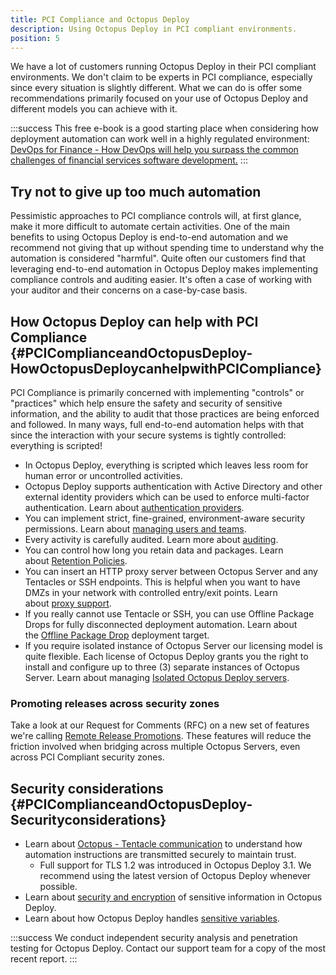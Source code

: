 ```yaml
---
title: PCI Compliance and Octopus Deploy
description: Using Octopus Deploy in PCI compliant environments.
position: 5
---
```


We have a lot of customers running Octopus Deploy in their PCI compliant environments. We don't claim to be experts in PCI compliance, especially since every situation is slightly different. What we can do is offer some recommendations primarily focused on your use of Octopus Deploy and different models you can achieve with it.

:::success
This free e-book is a good starting place when considering how deployment automation can work well in a highly regulated environment: [DevOps for Finance - How DevOps will help you surpass the common challenges of financial services software development.](http://radar.oreilly.com/2015/09/devops-for-finance.html)
:::

## Try not to give up too much automation

Pessimistic approaches to PCI compliance controls will, at first glance, make it more difficult to automate certain activities. One of the main benefits to using Octopus Deploy is end-to-end automation and we recommend not giving that up without spending time to understand why the automation is considered "harmful". Quite often our customers find that leveraging end-to-end automation in Octopus Deploy makes implementing compliance controls and auditing easier. It's often a case of working with your auditor and their concerns on a case-by-case basis.

## How Octopus Deploy can help with PCI Compliance {#PCIComplianceandOctopusDeploy-HowOctopusDeploycanhelpwithPCICompliance}

PCI Compliance is primarily concerned with implementing "controls" or "practices" which help ensure the safety and security of sensitive information, and the ability to audit that those practices are being enforced and followed. In many ways, full end-to-end automation helps with that since the interaction with your secure systems is tightly controlled: everything is scripted!

- In Octopus Deploy, everything is scripted which leaves less room for human error or uncontrolled activities.
- Octopus Deploy supports authentication with Active Directory and other external identity providers which can be used to enforce multi-factor authentication. Learn about [authentication providers](/docs/administration/authentication-providers/index.md).
- You can implement strict, fine-grained, environment-aware security permissions. Learn about [managing users and teams](/docs/administration/managing-users-and-teams/index.md).
- Every activity is carefully audited. Learn more about [auditing](/docs/administration/auditing.md).
- You can control how long you retain data and packages. Learn about [Retention Policies](/docs/administration/retention-policies/index.md).
- You can insert an HTTP proxy server between Octopus Server and any Tentacles or SSH endpoints. This is helpful when you want to have DMZs in your network with controlled entry/exit points. Learn about [proxy support](/docs/infrastructure/windows-targets/proxy-support.md).
- If you really cannot use Tentacle or SSH, you can use Offline Package Drops for fully disconnected deployment automation. Learn about the [Offline Package Drop](/docs/infrastructure/offline-package-drop.md) deployment target.
- If you require isolated instance of Octopus Server our licensing model is quite flexible. Each license of Octopus Deploy grants you the right to install and configure up to three (3) separate instances of Octopus Server. Learn about managing [Isolated Octopus Deploy servers](/docs/patterns/isolated-octopus-deploy-servers.md).

### Promoting releases across security zones

Take a look at our Request for Comments (RFC) on a new set of features we're calling [Remote Release Promotions](https://octopus.com/blog/remote-release-promotions-rfc). These features will reduce the friction involved when bridging across multiple Octopus Servers, even across PCI Compliant security zones.

## Security considerations {#PCIComplianceandOctopusDeploy-Securityconsiderations}

- Learn about [Octopus - Tentacle communication](/docs/reference/octopus-tentacle-communication/index.md) to understand how automation instructions are transmitted securely to maintain trust.
  - Full support for TLS 1.2 was introduced in Octopus Deploy 3.1. We recommend using the latest version of Octopus Deploy whenever possible.
- Learn about [security and encryption](/docs/reference/security-and-encryption.md) of sensitive information in Octopus Deploy.
- Learn about how Octopus Deploy handles [sensitive variables](/docsvariables/sensitive-variables.md).

:::success
We conduct independent security analysis and penetration testing for Octopus Deploy. Contact our support team for a copy of the most recent report.
:::
